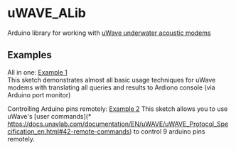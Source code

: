 # uWAVE_ALib
Arduino library for working with [uWave underwater acoustic modems](https://docs.unavlab.com/underwater_acoustic_modems_en.html#uwave)

## Examples

All in one: [Example 1](https://github.com/ucnl/uWAVE_ALib/blob/main/examples/uWAVE_ALib_example_1.ino)  
This sketch demonstrates almost all basic usage techniques for uWave modems with translating all queries and results to Ardiono console (via Arduino port monitor)

Controlling Arduino pins remotely: [Example 2](https://github.com/ucnl/uWAVE_ALib/blob/main/examples/uWAVE_ALib_RemoteControl.ino)
This sketch allows you to use uWave's [user commands](* https://docs.unavlab.com/documentation/EN/uWAVE/uWAVE_Protocol_Specification_en.html#42-remote-commands) to control 9 arduino pins remotely.

